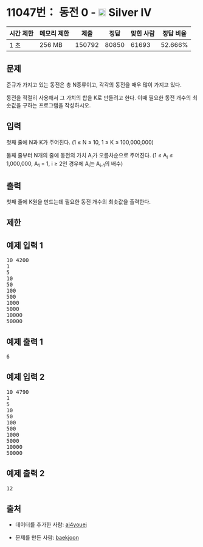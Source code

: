 # 11047번： 동전 0 - <img src="https://static.solved.ac/tier_small/7.svg" style="height:20px" /> Silver IV



| 시간 제한 | 메모리 제한 | 제출 | 정답 | 맞힌 사람 | 정답 비율 |
| --- | --- | --- | --- | --- | --- |
| 1 초 | 256 MB | 150792 | 80850 | 61693 | 52.666% |
## 문제

준규가 가지고 있는 동전은 총 N종류이고, 각각의 동전을 매우 많이 가지고 있다.

동전을 적절히 사용해서 그 가치의 합을 K로 만들려고 한다. 이때 필요한 동전 개수의 최솟값을 구하는 프로그램을 작성하시오.

## 입력

첫째 줄에 N과 K가 주어진다. (1 ≤ N ≤ 10, 1 ≤ K ≤ 100,000,000)

둘째 줄부터 N개의 줄에 동전의 가치 A<sub>i</sub>가 오름차순으로 주어진다. (1 ≤ A<sub>i</sub> ≤ 1,000,000, A<sub>1</sub> = 1, i ≥ 2인 경우에 A<sub>i</sub>는 A<sub>i-1</sub>의 배수)

## 출력

첫째 줄에 K원을 만드는데 필요한 동전 개수의 최솟값을 출력한다.

## 제한

## 예제 입력 1

<pre>10 4200
1
5
10
50
100
500
1000
5000
10000
50000
</pre>
## 예제 출력 1

<pre>6
</pre>
## 예제 입력 2

<pre>10 4790
1
5
10
50
100
500
1000
5000
10000
50000
</pre>
## 예제 출력 2

<pre>12
</pre>
## 출처

- 데이터를 추가한 사람: [ai4youej](/user/ai4youej)

- 문제를 만든 사람: [baekjoon](/user/baekjoon)